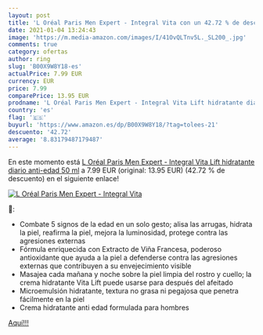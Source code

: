 ```yaml
---
layout: post
title: 'L Oréal Paris Men Expert - Integral Vita con un 42.72 % de descuento'
date: 2021-01-04 13:24:43
image: 'https://m.media-amazon.com/images/I/41OvQLTnv5L._SL200_.jpg'
comments: true
category: ofertas
author: ring
slug: 'B00X9W8Y18-es'
actualPrice: 7.99 EUR
currency: EUR
price: 7.99
comparePrice: 13.95 EUR
prodname: 'L Oréal Paris Men Expert - Integral Vita Lift hidratante diario anti-edad  50 ml'
country: 'es'
flag: '🇪🇸'
buyurl: 'https://www.amazon.es/dp/B00X9W8Y18/?tag=tolees-21'
descuento: '42.72'
average: '8.83179487179487'
---
```


En este momento está [L Oréal Paris Men Expert - Integral Vita Lift hidratante diario anti-edad  50 ml](https://www.amazon.es/dp/B00X9W8Y18/?tag=tolees-21) a 7.99 EUR (original: 13.95 EUR) (42.72 %  de descuento) en el siguiente enlace!

[![L Oréal Paris Men Expert - Integral Vita](https://m.media-amazon.com/images/I/41OvQLTnv5L._SL200_.jpg)](https://www.amazon.es/dp/B00X9W8Y18/?tag=tolees-21)

🔎:

- Combate 5 signos de la edad en un solo gesto; alisa las arrugas, hidrata la piel, reafirma la piel, mejora la luminosidad, protege contra las agresiones externas
- Fórmula enriquecida con Extracto de Viña Francesa, poderoso antioxidante que ayuda a la piel a defenderse contra las agresiones externas que contribuyen a su envejecimiento visible
- Masajea cada mañana y noche sobre la piel limpia del rostro y cuello; la crema hidratante Vita Lift puede usarse para después del afeitado
- Microemulsión hidratante, textura no grasa ni pegajosa que penetra fácilmente en la piel
- Crema hidratante anti edad formulada para hombres

[Aquí!!!](https://www.amazon.es/dp/B00X9W8Y18/?tag=tolees-21)
